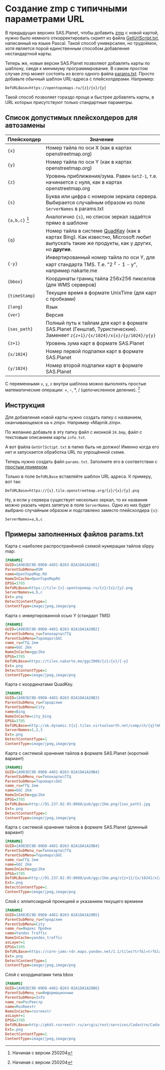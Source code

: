 
# Создание zmp с типичными параметрами URL

В предыдущих версиях SAS.Planet, чтобы добавить [zmp](zmp.md) с новой картой, нужно было немного откорректировать скрипт из файла [GetUrlScript.txt](zmp-geturlscript-txt.md), написанный на языке Pascal. Такой способ универсален, но трудоёмок, хотя является порой единственным способом добавления нестандартной карты.

Теперь же, новые версии SAS.Planet позволяют добавлять карты по шаблону, сведя к минимуму программирование. В самом простом случае zmp может состоять из всего одного файла [params.txt](zmp-params-txt.md). Просто добавьте обычный шаблон URL-адреса с плейсхолдерами. Например:

```
DefURLBase=https://opentopomaps.ru/{z}/{x}/{y}
```

Такой способ позволяет гораздо проще и быстрее добавлять карты, в URL которых присутствуют только стандартные параметры.

## Список допустимых плейсхолдеров для автозамены

| Плейсхолдер | Значение |
|-------------|----------|
| `{x}`       | Номер тайла по оси X (как в картах openstreetmap.org) |
| `{y}`       | Номер тайла по оси Y (как в картах openstreetmap.org) |
| `{z}`       | Уровень приближения/зума. Равен `GetZ-1`, т.е. начинается с нуля, как в картах openstreetmap.org |
| `{s}`       | Буква или цифра с номером зеркала сервера. Выбирается случайным образом из поля `ServerNames` в params.txt|
| `{a,b,c}` [^1] | Аналогично `{s}`, но список зеркал задаётся прямо в шаблоне |
| `{q}`       | Номер тайла в системе [QuadKey](https://learn.microsoft.com/en-us/bingmaps/articles/bing-maps-tile-system) (как в картах Bing). Как известно, Microsoft любит выпускать такие же продукты, как у других, но **другие**. |
| `{-y}`      | Инвертированный номер тайла по оси Y, для карт стандарта TMS. Т.е. "2 <sup>z</sup> - 1 - y", например nakarte.me |
| `{bbox}`    | Координаты границ тайла 256x256 пикселов (для WMS серверов) |
| `{timeStamp}` | Текущее время в формате UnixTime (для карт с пробками) |
| `{lang}`    | Язык |
| `{ver}`     | Версия |
| `{sas_path}` | Полный путь к тайлам для карт в формате SAS.Planet (Генштаб, Туристические). Заменяет `z{z+1}/{x/1024}/x{x}/{y/1024}/y{y}` |
| `{z+1}`     | Уровень зума карт в формате SAS.Planet |
| `{x/1024}`  | Номер первой подпапки карт в формате SAS.Planet |
| `{y/1024}`  | Номер второй подпапки карт в формате SAS.Planet |

С переменными `x`, `y`, `z` внутри шаблона можно выполнять простые математические операции: +, -, *, / (целочисленное деление). [^1]

[^1]: Начиная с версии 250204

## Инструкция

Для добавления новой карты нужно создать папку с названием, оканчивающемся на «.zmp». Например «Mapnik.zmp».

По желанию добавьте в эту папку файл с иконкой `24.bmp`, файл с текстовым описанием карты `info.txt`.

А вот файла `GetUrlSctipt.txt` в папке быть не должно! Именно когда его нет и запускается обработка URL по упрощённой схеме.

Теперь нужно создать файл `params.txt`. Заполните его в соответствии с [простым примером](zmp-example-base.md).

Только в поле `DefURLBase` вставляйте шаблон URL адреса. К примеру, вот так:

```
DefURLBase=https://{s}.tile.openstreetmap.org/{z}/{x}/{y}.png
```

Ну, а если у сервера существует несколько зеркал, то их названия можно указать через запятую в поле `ServerNames`. Одно из них будет выбрано случайным образом и подставлено заместо плейсхолдера `{s}`:

```
ServerNames=a,b,c
```

## Примеры заполненных файлов params.txt

Карта с наиболее распространённой схемой нумерации тайлов slippy map:

```ini
[PARAMS]
GUID={A983EC9D-09D8-44D1-B263-B2A1DA1A20B1}
ParentSubMenu=OSM
name=OpenTopoMap.RU
NameInCache=OpenTopoMapRU
EPSG=3785
DefURLBase=https://tile-{s}.opentopomap.ru/{z}/{x}/{y}.png
ServerNames=a,b,c
Ext=.png
DetectContentType=1
ContentType=image/jpeg,image/png
```

Карта с инвертированной осью Y (стандарт TMS)

```ini
[PARAMS]
GUID={A983EC9D-09D8-44D1-B263-B2A1DA1A20B2}
ParentSubMenu_ru=Топокарты\ГГЦ
ParentSubMenu=Topomaps\GGC
name_ru=ГГЦ 2км
name=GGC 2km
NameInCache=ggc2km
EPSG=3785
DefURLBase=https://tiles.nakarte.me/ggc2000/{z}/{x}/{-y}
Ext=.png
DetectContentType=1
ContentType=image/jpeg,image/png
```

Карта с координатами QuadKey.

```ini
[PARAMS]
GUID={A983EC9D-09D8-44D1-B263-B2A1DA1A20B3}
ParentSubMenu_ru=Городские
ParentSubMenu=City
name=Bing
NameInCache=city_bing
EPSG=3785
DefURLBase=http://ak.dynamic.t{s}.tiles.virtualearth.net/comp/ch/{q}?mkt=en-us&it=A,G,L&shading=hill&og=8&n=z
ServerNames=1,2,3
Ext=.png
DetectContentType=1
ContentType=image/jpeg,image/png
```

Карта с системой хранения тайлов в формате SAS.Planet (короткий вариант)

```ini
[PARAMS]
GUID={A983EC9D-09D8-44D1-B263-B2A1DA1A20B4}
ParentSubMenu_ru=Топокарты\ГГЦ
ParentSubMenu=Topomaps\GGC
name_ru=ГГЦ 2км
name=GGC 2km
NameInCache=ggc2km
EPSG=3785
DefURLBase=http://91.237.82.95:8088/pub/ggc/2km.png/{sas_path}.jpg
Ext=.png
DetectContentType=1
ContentType=image/jpeg,image/png
```

Карта с системой хранения тайлов в формате SAS.Planet (длинный вариант)

```ini
[PARAMS]
GUID={A983EC9D-09D8-44D1-B263-B2A1DA1A20B4}
ParentSubMenu_ru=Топокарты\ГГЦ
ParentSubMenu=Topomaps\GGC
name_ru=ГГЦ 2км
name=GGC 2km
NameInCache=ggc2km
EPSG=3785
DefURLBase=http://91.237.82.95:8088/pub/ggc/2km.png/z{z+1}/{x/1024}/x{x}/{y/1024}/y{y}.jpg
Ext=.png
DetectContentType=1
ContentType=image/jpeg,image/png
```

Слой с эллипсоидной проекцией и указанием текущего времени              

```ini
[PARAMS]
GUID={A983EC9D-09D8-44D1-B263-B2A1DA1A20B5}
ParentSubMenu_ru=Городские
ParentSubMenu=City
name_ru=Яндекс Пробки
name=Yandex Traffic
NameInCache=yandex_traffic
asLayer=1
EPSG=3395
DefURLBase=https://core-jams-rdr.maps.yandex.net/1.1/tiles?trf&l=trf&lang=ru_RU&x={x}&y={y}&z={z}&scale=1&tm={timeStamp}
Ext=.png
DetectContentType=1
ContentType=image/jpeg,image/png
```

Слой с координатами типа bbox              

```ini
[PARAMS]
GUID={A983EC9D-09D8-44D1-B263-B2A1DA1A20B6}
ParentSubMenu_ru=Информационные
ParentSubMenu=Info
name_ru=РосРеестр
name=RosReestr
NameInCache=rosreestr
asLayer=1
EPSG=3785
DefURLBase=http://pkk5.rosreestr.ru/arcgis/rest/services/Cadastre/CadastreWMS/MapServer/export?bboxSR=102100&size=256%2C256&imageSR=102100&format=png32&transparent=true&dpi=96&f=image&bbox={bbox}
Ext=.png
DetectContentType=1
ContentType=image/jpeg,image/png
```

